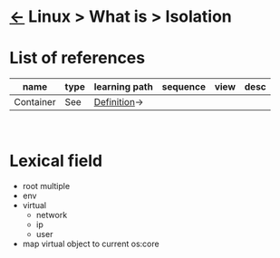 # [&larr;][Repo_Readme] Linux > What is > Isolation

[//]: #(Reference)
[Repo_Readme]:    ../list/object_list.md

[Container_Ep]: ../../container/Readme.md

# List of references

|name|type|learning path|sequence|view|desc|
|-|-|-|-|-|-|
|Container|See|[Definition][Container_Ep]&#8594;|
<br>


# Lexical field
- root multiple
- env
- virtual
  - network
  - ip
  - user
- map virtual object to current os:core
